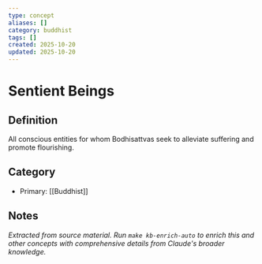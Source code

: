 ```yaml
---
type: concept
aliases: []
category: buddhist
tags: []
created: 2025-10-20
updated: 2025-10-20
---
```


# Sentient Beings

## Definition

All conscious entities for whom Bodhisattvas seek to alleviate suffering and promote flourishing.

## Category

- Primary: [[Buddhist]]

## Notes

*Extracted from source material. Run `make kb-enrich-auto` to enrich this and other concepts with comprehensive details from Claude's broader knowledge.*
